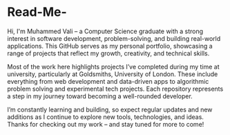 # Read-Me-

Hi, I'm Muhammed Vali – a Computer Science graduate with a strong interest in software development, problem-solving, and building real-world applications. This GitHub serves as my personal portfolio, showcasing a range of projects that reflect my growth, creativity, and technical skills.

Most of the work here highlights projects I’ve completed during my time at university, particularly at Goldsmiths, University of London. These include everything from web development and data-driven apps to algorithmic problem solving and experimental tech projects. Each repository represents a step in my journey toward becoming a well-rounded developer.

I’m constantly learning and building, so expect regular updates and new additions as I continue to explore new tools, technologies, and ideas. Thanks for checking out my work – and stay tuned for more to come!
